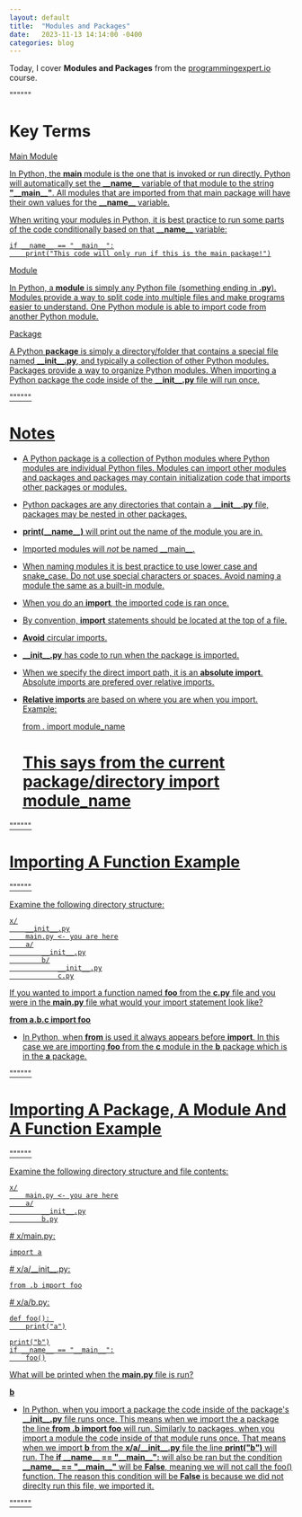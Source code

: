 ```yaml
---
layout: default
title:  "Modules and Packages"
date:   2023-11-13 14:14:00 -0400
categories: blog
---
```


Today, I cover __Modules and Packages__ from the [programmingexpert.io][course-site] course.

""""""

# Key Terms

<u>Main Module<u>

In Python, the __main__ module is the one that is invoked or run directly. Python will automatically set the __\_\_name\_\___ variable of that module to the string __"\_\_main\_\_"__. All modules that are imported from that main package will have their own values for the __\_\_name\_\___ variable.

When writing your modules in Python, it is best practice to run some parts of the code conditionally based on that __\_\_name\_\___ variable:

    if __name__ == "__main__":
        print("This code will only run if this is the main package!")

<u>Module<u>

In Python, a __module__ is simply any Python file (something ending in __.py__). Modules provide a way to split code into multiple files and make programs easier to understand. One Python module is able to import code from another Python module.

<u>Package<u>

A Python __package__ is simply a directory/folder that contains a special file named __\_\_init\_\_.py__, and typically a collection of other Python modules. Packages provide a way to organize Python modules. When importing a Python package the code inside of the __\_\_init\_\_.py__ file will run once.

""""""

# Notes

- A Python package is a collection of Python modules where Python modules are individual Python files. Modules can import other modules and packages and packages may contain initialization code that imports other packages or modules.

- Python packages are any directories that contain a __\_\_init\_\_.py__ file, packages may be nested in other packages.

- __print(\_\_name\_\_)__ will print out the name of the module you are in.

- Imported modules will _not_ be named \_\_main\_\_.

- When naming modules it is best practice to use lower case and snake_case. Do not use special characters or spaces. Avoid naming a module the same as a built-in module.

- When you do an __import__, the imported code is ran once.

- By convention, __import__ statements should be located at the top of a file.

- __Avoid__ circular imports.

- __\_\_init\_\_.py__ has code to run when the package is imported.

- When we specify the direct import path, it is an __absolute import__. Absolute imports are prefered over relative imports.

- __Relative imports__ are based on where you are when you import. Example:

    from . import module_name

    # This says from the current package/directory import module_name

""""""

# Importing A Function Example

""""""

Examine the following directory structure:

    x/
        __init__.py
        main.py <- you are here
        a/
            __init__.py
            b/
                __init__.py
                c.py

If you wanted to import a function named __foo__ from the __c.py__ file and you were in the __main.py__ file what would your import statement look like?

__from a.b.c import foo__

- In Python, when __from__ is used it always appears before __import__. In this case we are importing __foo__ from the __c__ module in the __b__ package which is in the __a__ package.

""""""

# Importing A Package, A Module And A Function Example

""""""

Examine the following directory structure and file contents:

    x/
        main.py <- you are here
        a/
            __init__.py
            b.py

\# x/main.py:

    import a

\# x/a/\_\_init\_\_.py:

    from .b import foo

\# x/a/b.py:

    def foo(): 
        print("a")

    print("b")
    if __name__ == "__main__":
        foo()

What will be printed when the __main.py__ file is run?

__b__

- In Python, when you import a package the code inside of the package's __\_\_init\_\_.py__ file runs once. This means when we import the a package the line __from .b import foo__ will run. Similarly to packages, when you import a module the code inside of that module runs once. That means when we import __b__ from the __x/a/\_\_init\_\_.py__ file the line __print("b")__ will run. The __if \_\_name\_\_ == "\_\_main\_\_":__ will also be ran but the condition  __\_\_name\_\_ == "\_\_main\_\_"__ will be __False__, meaning we will not call the foo() function. The reason this condition will be __False__ is because we did not direclty run this file, we imported it.

""""""

[course-site]: https://www.programmingexpert.io/index